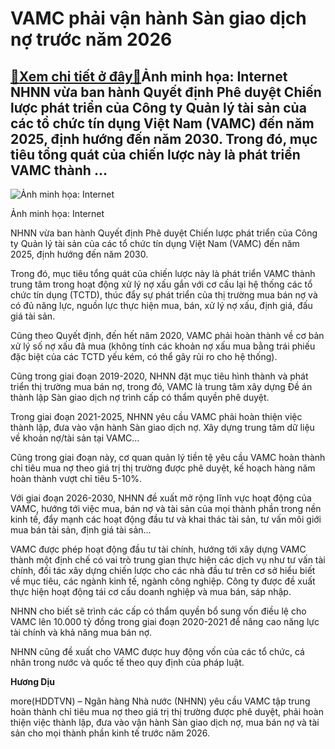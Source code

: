 VAMC phải vận hành Sàn giao dịch nợ trước năm 2026
==================================================

[:gift:Xem chi tiết ở đây:gift:](https://hddtvn.com/vamc-phai-van-hanh-san-giao-dich-no-truoc-nam-2026/)Ảnh minh họa: Internet NHNN vừa ban hành Quyết định Phê duyệt Chiến lược phát triển của Công ty Quản lý tài sản của các tổ chức tín dụng Việt Nam (VAMC) đến năm 2025, định hướng đến năm 2030. Trong đó, mục tiêu tổng quát của chiến lược này là phát triển VAMC thành …
--------------------------------------------------------------------------------------------------------------------------------------------------------------------------------------------------------------------------------------------------------------------------





![Ảnh minh họa: Internet](https://hddtvn.com/wp-content/uploads/2021/01/4754_vay-tin-chap-2-f80a.jpg "Ảnh minh họa: Internet")


Ảnh minh họa: Internet



NHNN vừa ban hành Quyết định Phê duyệt Chiến lược phát triển của Công ty Quản lý tài sản của các tổ chức tín dụng Việt Nam (VAMC) đến năm 2025, định hướng đến năm 2030.


Trong đó, mục tiêu tổng quát của chiến lược này là phát triển VAMC thành trung tâm trong hoạt động xử lý nợ xấu gắn với cơ cấu lại hệ thống các tổ chức tín dụng (TCTD), thúc đẩy sự phát triển của thị trường mua bán nợ và có đủ năng lực, nguồn lực thực hiện mua, bán, xử lý nợ xấu, định giá, đấu giá tài sản.


Cũng theo Quyết định, đến hết năm 2020, VAMC phải hoàn thành về cơ bản xử lý số nợ xấu đã mua (không tính các khoản nợ xấu mua bằng trái phiếu đặc biệt của các TCTD yếu kém, có thể gây rủi ro cho hệ thống).


Cũng trong giai đoạn 2019-2020, NHNN đặt mục tiêu hình thành và phát triển thị trường mua bán nợ, trong đó, VAMC là trung tâm xây dựng Đề án thành lập Sàn giao dịch nợ trình cấp có thẩm quyền phê duyệt.


Trong giai đoạn 2021-2025, NHNN yêu cầu VAMC phải hoàn thiện việc thành lập, đưa vào vận hành Sàn giao dịch nợ. Xây dựng trung tâm dữ liệu về khoản nợ/tài sản tại VAMC…


Cũng trong giai đoạn này, cơ quan quản lý tiền tệ yêu cầu VAMC hoàn thành chỉ tiêu mua nợ theo giá trị thị trường được phê duyệt, kế hoạch hàng năm hoàn thành vượt chỉ tiêu 5-10%.


Với giai đoạn 2026-2030, NHNN đề xuất mở rộng lĩnh vực hoạt động của VAMC, hướng tới việc mua, bán nợ và tài sản của mọi thành phần trong nền kinh tế, đẩy mạnh các hoạt động đầu tư và khai thác tài sản, tư vấn môi giới mua bán tài sản, định giá tài sản…


VAMC được phép hoạt động đầu tư tài chính, hướng tới xây dựng VAMC thành một định chế có vai trò trung gian thực hiện các dịch vụ như tư vấn tài chính, đối tác xây dựng chiến lược cho các nhà đầu tư trên cơ sở hiểu biết về mục tiêu, các ngành kinh tế, ngành công nghiệp. Công ty được đề xuất thực hiện hoạt động tái cơ cấu doanh nghiệp và mua bán, sáp nhập.


NHNN cho biết sẽ trình các cấp có thẩm quyền bổ sung vốn điều lệ cho VAMC lên 10.000 tỷ đồng trong giai đoạn 2020-2021 để nâng cao năng lực tài chính và khả năng mua bán nợ.


NHNN cũng đề xuất cho VAMC được huy động vốn của các tổ chức, cá nhân trong nước và quốc tế theo quy định của pháp luật.




**Hương Dịu**



more(HDDTVN) – Ngân hàng Nhà nước (NHNN) yêu cầu VAMC tập trung hoàn thành chỉ tiêu mua nợ theo giá trị thị trường được phê duyệt, phải hoàn thiện việc thành lập, đưa vào vận hành Sàn giao dịch nợ, mua bán nợ và tài sản cho mọi thành phần kinh tế trước năm 2026.

